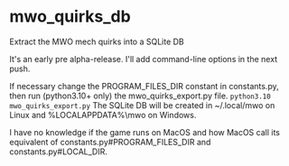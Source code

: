 # mwo_quirks_db
Extract the MWO mech quirks into a SQLite DB


It's an early pre alpha-release.
I'll add command-line options in the next push.

If necessary change the PROGRAM_FILES_DIR constant in constants.py, then run (python3.10+ only) the mwo_quirks_export.py file.
```python3.10 mwo_quirks_export.py```
The SQLite DB will be created in ~/.local/mwo on Linux and %LOCALAPPDATA%\mwo on Windows.

I have no knowledge if the game runs on MacOS and how MacOS call its equivalent of constants.py#PROGRAM_FILES_DIR and constants.py#LOCAL_DIR.
